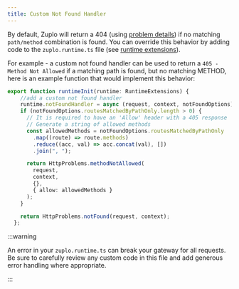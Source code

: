 ```yaml
---
title: Custom Not Found Handler
---
```


By default, Zuplo will return a 404 (using [problem details](./http-problems))
if no matching `path/method` combination is found. You can override this
behavior by adding code to the `zuplo.runtime.ts` file (see
[runtime extensions](./runtime-extensions)).

For example - a custom not found handler can be used to return a
`405 - Method Not Allowed` if a matching path is found, but no matching METHOD,
here is an example function that would implement this behavior:

```ts
export function runtimeInit(runtime: RuntimeExtensions) {
    //add a custom not found handler
    runtime.notFoundHandler = async (request, context, notFoundOptions) => {
    if (notFoundOptions.routesMatchedByPathOnly.length > 0) {
      // It is required to have an 'Allow' header with a 405 response
      // Generate a string of allowed methods
      const allowedMethods = notFoundOptions.routesMatchedByPathOnly
        .map((route) => route.methods)
        .reduce((acc, val) => acc.concat(val), [])
        .join(", ");

      return HttpProblems.methodNotAllowed(
        request,
        context,
        {},
        { allow: allowedMethods }
      );
    }

    return HttpProblems.notFound(request, context);
  };

```

:::warning

An error in your `zuplo.runtime.ts` can break your gateway for all requests. Be
sure to carefully review any custom code in this file and add generous error
handling where appropriate.

:::

